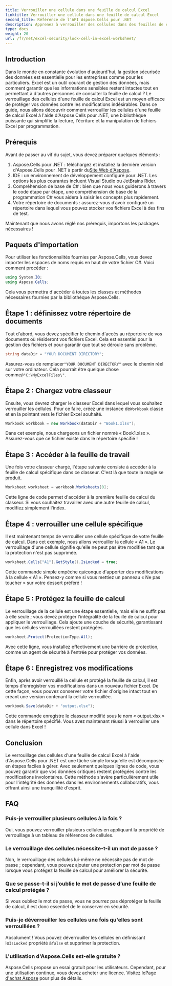 ```yaml
---
title: Verrouiller une cellule dans une feuille de calcul Excel
linktitle: Verrouiller une cellule dans une feuille de calcul Excel
second_title: Référence de l'API Aspose.Cells pour .NET
description: Apprenez à verrouiller des cellules dans des feuilles de calcul Excel à l'aide d'Aspose.Cells pour .NET. Tutoriel simple étape par étape pour une gestion sécurisée des données.
type: docs
weight: 20
url: /fr/net/excel-security/lock-cell-in-excel-worksheet/
---
```

## Introduction

Dans le monde en constante évolution d'aujourd'hui, la gestion sécurisée des données est essentielle pour les entreprises comme pour les particuliers. Excel est un outil courant de gestion des données, mais comment garantir que les informations sensibles restent intactes tout en permettant à d'autres personnes de consulter la feuille de calcul ? Le verrouillage des cellules d'une feuille de calcul Excel est un moyen efficace de protéger vos données contre les modifications indésirables. Dans ce guide, nous allons découvrir comment verrouiller les cellules d'une feuille de calcul Excel à l'aide d'Aspose.Cells pour .NET, une bibliothèque puissante qui simplifie la lecture, l'écriture et la manipulation de fichiers Excel par programmation.

## Prérequis

Avant de passer au vif du sujet, vous devez préparer quelques éléments :

1.  Aspose.Cells pour .NET : téléchargez et installez la dernière version d'Aspose.Cells pour .NET à partir du[Site Web d'Aspose](https://releases.aspose.com/cells/net/).
2. IDE : un environnement de développement configuré pour .NET. Les options les plus courantes incluent Visual Studio ou JetBrains Rider.
3. Compréhension de base de C# : bien que nous vous guiderons à travers le code étape par étape, une compréhension de base de la programmation C# vous aidera à saisir les concepts plus rapidement.
4. Votre répertoire de documents : assurez-vous d’avoir configuré un répertoire dans lequel vous pouvez stocker vos fichiers Excel à des fins de test.

Maintenant que nous avons réglé nos prérequis, importons les packages nécessaires !

## Paquets d'importation

Pour utiliser les fonctionnalités fournies par Aspose.Cells, vous devez importer les espaces de noms requis en haut de votre fichier C#. Voici comment procéder :

```csharp
using System.IO;
using Aspose.Cells;
```

Cela vous permettra d'accéder à toutes les classes et méthodes nécessaires fournies par la bibliothèque Aspose.Cells.

## Étape 1 : définissez votre répertoire de documents

Tout d'abord, vous devez spécifier le chemin d'accès au répertoire de vos documents où résideront vos fichiers Excel. Cela est essentiel pour la gestion des fichiers et pour garantir que tout se déroule sans problème. 

```csharp
string dataDir = "YOUR DOCUMENT DIRECTORY";
```

 Assurez-vous de remplacer`"YOUR DOCUMENT DIRECTORY"` avec le chemin réel sur votre ordinateur. Cela pourrait être quelque chose comme`@"C:\MyExcelFiles\"`.

## Étape 2 : Chargez votre classeur

Ensuite, vous devrez charger le classeur Excel dans lequel vous souhaitez verrouiller les cellules. Pour ce faire, créez une instance de`Workbook` classe et en la pointant vers le fichier Excel souhaité.

```csharp
Workbook workbook = new Workbook(dataDir + "Book1.xlsx");
```

Dans cet exemple, nous chargeons un fichier nommé « Book1.xlsx ». Assurez-vous que ce fichier existe dans le répertoire spécifié !

## Étape 3 : Accéder à la feuille de travail

Une fois votre classeur chargé, l'étape suivante consiste à accéder à la feuille de calcul spécifique dans ce classeur. C'est là que toute la magie se produit. 

```csharp
Worksheet worksheet = workbook.Worksheets[0];
```

Cette ligne de code permet d'accéder à la première feuille de calcul du classeur. Si vous souhaitez travailler avec une autre feuille de calcul, modifiez simplement l'index.

## Étape 4 : verrouiller une cellule spécifique 

Il est maintenant temps de verrouiller une cellule spécifique de votre feuille de calcul. Dans cet exemple, nous allons verrouiller la cellule « A1 ». Le verrouillage d'une cellule signifie qu'elle ne peut pas être modifiée tant que la protection n'est pas supprimée.

```csharp
worksheet.Cells["A1"].GetStyle().IsLocked = true;
```

Cette commande simple empêche quiconque d'apporter des modifications à la cellule « A1 ». Pensez-y comme si vous mettiez un panneau « Ne pas toucher » sur votre dessert préféré !

## Étape 5 : Protégez la feuille de calcul

Le verrouillage de la cellule est une étape essentielle, mais elle ne suffit pas à elle seule ; vous devez protéger l'intégralité de la feuille de calcul pour appliquer le verrouillage. Cela ajoute une couche de sécurité, garantissant que les cellules verrouillées restent protégées.

```csharp
worksheet.Protect(ProtectionType.All);
```

Avec cette ligne, vous installez effectivement une barrière de protection, comme un agent de sécurité à l'entrée pour protéger vos données.

## Étape 6 : Enregistrez vos modifications

Enfin, après avoir verrouillé la cellule et protégé la feuille de calcul, il est temps d'enregistrer vos modifications dans un nouveau fichier Excel. De cette façon, vous pouvez conserver votre fichier d'origine intact tout en créant une version contenant la cellule verrouillée.

```csharp
workbook.Save(dataDir + "output.xlsx");
```

Cette commande enregistre le classeur modifié sous le nom « output.xlsx » dans le répertoire spécifié. Vous avez maintenant réussi à verrouiller une cellule dans Excel !

## Conclusion

Le verrouillage des cellules d'une feuille de calcul Excel à l'aide d'Aspose.Cells pour .NET est une tâche simple lorsqu'elle est décomposée en étapes faciles à gérer. Avec seulement quelques lignes de code, vous pouvez garantir que vos données critiques restent protégées contre les modifications involontaires. Cette méthode s'avère particulièrement utile pour l'intégrité des données dans les environnements collaboratifs, vous offrant ainsi une tranquillité d'esprit.

## FAQ

### Puis-je verrouiller plusieurs cellules à la fois ?
Oui, vous pouvez verrouiller plusieurs cellules en appliquant la propriété de verrouillage à un tableau de références de cellules.

### Le verrouillage des cellules nécessite-t-il un mot de passe ?
Non, le verrouillage des cellules lui-même ne nécessite pas de mot de passe ; cependant, vous pouvez ajouter une protection par mot de passe lorsque vous protégez la feuille de calcul pour améliorer la sécurité.

### Que se passe-t-il si j’oublie le mot de passe d’une feuille de calcul protégée ?
Si vous oubliez le mot de passe, vous ne pourrez pas déprotéger la feuille de calcul, il est donc essentiel de le conserver en sécurité.

### Puis-je déverrouiller les cellules une fois qu'elles sont verrouillées ?
 Absolument ! Vous pouvez déverrouiller les cellules en définissant le`IsLocked` propriété à`false` et supprimer la protection.

### L'utilisation d'Aspose.Cells est-elle gratuite ?
Aspose.Cells propose un essai gratuit pour les utilisateurs. Cependant, pour une utilisation continue, vous devez acheter une licence. Visitez le[Page d'achat Aspose](https://purchase.aspose.com/buy) pour plus de détails.